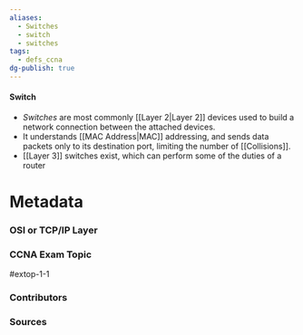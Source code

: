 ```yaml
---
aliases:
  - Switches
  - switch
  - switches
tags:
  - defs_ccna
dg-publish: true
---
```

#### Switch
- *Switches* are most commonly [[Layer 2|Layer 2]] devices used to build a network connection between the attached devices.
- It understands [[MAC Address|MAC]] addressing, and sends data packets only to its destination port, limiting the number of [[Collisions]].
- [[Layer 3]] switches exist, which can perform some of the duties of a router

# Metadata
### OSI or TCP/IP Layer

### CCNA Exam Topic
#extop-1-1 
### Contributors

### Sources
